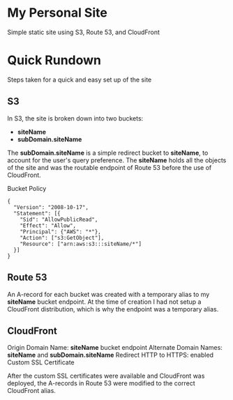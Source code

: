 # My Personal Site

Simple static site using S3, Route 53, and CloudFront


# Quick Rundown

Steps taken for a quick and easy set up of the site

## S3

In S3, the site is broken down into two buckets:
 - **siteName**
 - **subDomain.siteName**

The **subDomain.siteName** is a simple redirect bucket to **siteName**, to account for the user's query preference. The **siteName** holds all the objects of the site and was the routable endpoint of Route 53 before the use of CloudFront.

Bucket Policy

    {
	  "Version": "2008-10-17",
	  "Statement": [{
	    "Sid": "AllowPublicRead",
	    "Effect": "Allow",
	    "Principal": {"AWS": "*"},
	    "Action": ["s3:GetObject"],
	    "Resource": ["arn:aws:s3:::siteName/*"]
	  }]
    }


## Route 53

An A-record for each bucket was created with a temporary alias to my **siteName** bucket endpoint. At the time of creation I had not setup a CloudFront distribution, which is why the endpoint was a temporary alias.

## CloudFront

Origin Domain Name: **siteName** bucket endpoint
Alternate Domain Names: **siteName** and **subDomain.siteName**
Redirect HTTP to HTTPS: enabled
Custom SSL Certificate

After the custom SSL certificates were available and CloudFront was deployed, the A-records in Route 53 were modified to the correct CloudFront alias.
